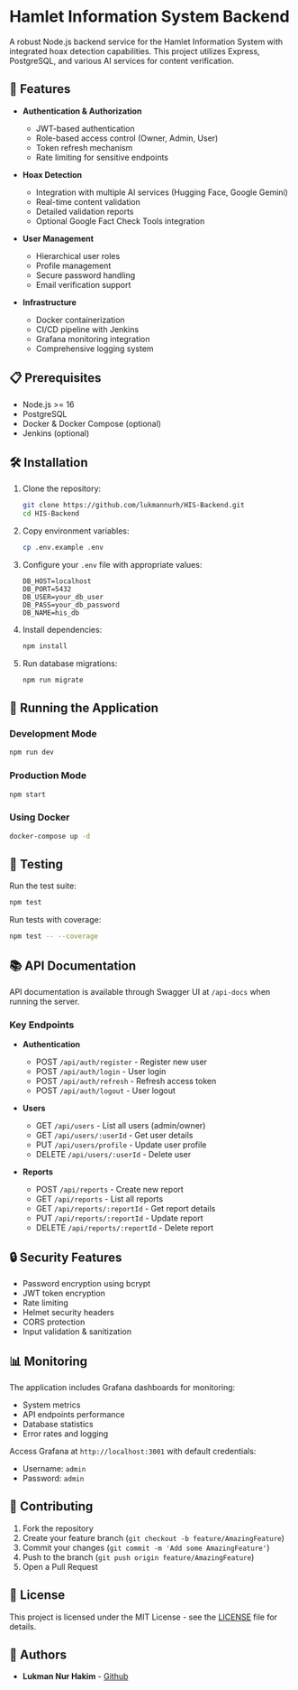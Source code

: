 # Hamlet Information System Backend

A robust Node.js backend service for the Hamlet Information System with integrated hoax detection capabilities. This project utilizes Express, PostgreSQL, and various AI services for content verification.

## 🚀 Features

- **Authentication & Authorization**
  - JWT-based authentication
  - Role-based access control (Owner, Admin, User)
  - Token refresh mechanism
  - Rate limiting for sensitive endpoints

- **Hoax Detection**
  - Integration with multiple AI services (Hugging Face, Google Gemini)
  - Real-time content validation
  - Detailed validation reports
  - Optional Google Fact Check Tools integration

- **User Management**
  - Hierarchical user roles
  - Profile management
  - Secure password handling
  - Email verification support

- **Infrastructure**
  - Docker containerization
  - CI/CD pipeline with Jenkins
  - Grafana monitoring integration
  - Comprehensive logging system

## 📋 Prerequisites

- Node.js >= 16
- PostgreSQL
- Docker & Docker Compose (optional)
- Jenkins (optional)

## 🛠️ Installation

1. Clone the repository:
   ```bash
   git clone https://github.com/lukmannurh/HIS-Backend.git
   cd HIS-Backend
   ```

2. Copy environment variables:
   ```bash
   cp .env.example .env
   ```

3. Configure your `.env` file with appropriate values:
   ```env
   DB_HOST=localhost
   DB_PORT=5432
   DB_USER=your_db_user
   DB_PASS=your_db_password
   DB_NAME=his_db
   ```

4. Install dependencies:
   ```bash
   npm install
   ```

5. Run database migrations:
   ```bash
   npm run migrate
   ```

## 🚀 Running the Application

### Development Mode
```bash
npm run dev
```

### Production Mode
```bash
npm start
```

### Using Docker
```bash
docker-compose up -d
```

## 🧪 Testing

Run the test suite:
```bash
npm test
```

Run tests with coverage:
```bash
npm test -- --coverage
```

## 📚 API Documentation

API documentation is available through Swagger UI at `/api-docs` when running the server.

### Key Endpoints

- **Authentication**
  - POST `/api/auth/register` - Register new user
  - POST `/api/auth/login` - User login
  - POST `/api/auth/refresh` - Refresh access token
  - POST `/api/auth/logout` - User logout

- **Users**
  - GET `/api/users` - List all users (admin/owner)
  - GET `/api/users/:userId` - Get user details
  - PUT `/api/users/profile` - Update user profile
  - DELETE `/api/users/:userId` - Delete user

- **Reports**
  - POST `/api/reports` - Create new report
  - GET `/api/reports` - List all reports
  - GET `/api/reports/:reportId` - Get report details
  - PUT `/api/reports/:reportId` - Update report
  - DELETE `/api/reports/:reportId` - Delete report

## 🔒 Security Features

- Password encryption using bcrypt
- JWT token encryption
- Rate limiting
- Helmet security headers
- CORS protection
- Input validation & sanitization

## 📊 Monitoring

The application includes Grafana dashboards for monitoring:

- System metrics
- API endpoints performance
- Database statistics
- Error rates and logging

Access Grafana at `http://localhost:3001` with default credentials:
- Username: `admin`
- Password: `admin`

## 🤝 Contributing

1. Fork the repository
2. Create your feature branch (`git checkout -b feature/AmazingFeature`)
3. Commit your changes (`git commit -m 'Add some AmazingFeature'`)
4. Push to the branch (`git push origin feature/AmazingFeature`)
5. Open a Pull Request

## 📝 License

This project is licensed under the MIT License - see the [LICENSE](LICENSE) file for details.

## 👥 Authors

- **Lukman Nur Hakim** - [Github](https://github.com/lukmannurh)
